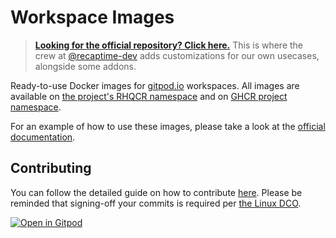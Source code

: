 # Workspace Images

> [**Looking for the official repository? Click here.**](https://github.com/gitpod-io/workspace-images)
> This is where the crew at [@recaptime-dev](https://github.com/recaptime-dev) adds customizations
> for our own usecases, alongside some addons.

Ready-to-use Docker images for [gitpod.io](https://www.gitpod.io) workspaces.
All images are available on [the project's RHQCR namespace](https://quay.io/gitpodified-workspace-images) and on [GHCR project namespace](https://todo.com).

For an example of how to use these images, please take a look at the [official documentation](https://www.gitpod.io/docs/configure/workspaces/workspace-image#configure-a-public-docker-image).

## Contributing

You can follow the detailed guide on how to contribute [here](CONTRIBUTING.md). Please be reminded that signing-off
your commits is required per [the Linux DCO](https://policies.recaptime.eu.org/opensource/linux-dco).

[![Open in Gitpod](https://gitpod.io/button/open-in-gitpod.svg)](https://gitpod.io/#https://github.com/gitpod-io/workspace-images)
